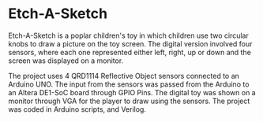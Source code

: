 # Etch-A-Sketch

Etch-A-Sketch is a poplar children's toy in which children use two circular knobs to draw a picture on the toy screen. The digital version involved four sensors, where each one represented either left, right, up or down and the screen was displayed on a monitor. 

The project uses 4 QRD1114 Reflective Object sensors connected to an Arduino UNO. The input from the sensors was passed from the Arduino to an Altera DE1-SoC board through GPIO Pins. The digital toy was shown on a monitor through VGA for the player to draw using the sensors. The project was coded in Arduino scripts, and Verilog. 

